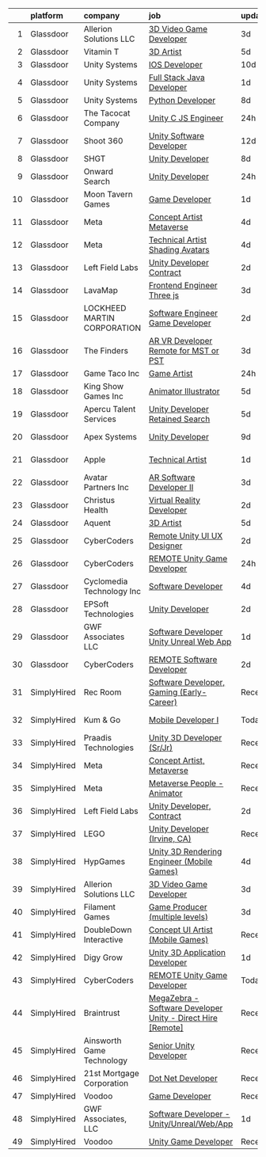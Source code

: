 

|    | platform    | company                     | job                                                                                                                                                                                                                                                                                                                                                                                                                                                                                                                                                                                                                                                                                                                                                                                                                                                                                                                                                                                                                                                                                                                                                                                                                                                                                                                                                                                                                                                       | update_time   | location          |
|---:|:------------|:----------------------------|:----------------------------------------------------------------------------------------------------------------------------------------------------------------------------------------------------------------------------------------------------------------------------------------------------------------------------------------------------------------------------------------------------------------------------------------------------------------------------------------------------------------------------------------------------------------------------------------------------------------------------------------------------------------------------------------------------------------------------------------------------------------------------------------------------------------------------------------------------------------------------------------------------------------------------------------------------------------------------------------------------------------------------------------------------------------------------------------------------------------------------------------------------------------------------------------------------------------------------------------------------------------------------------------------------------------------------------------------------------------------------------------------------------------------------------------------------------|:--------------|:------------------|
|  1 | Glassdoor   | Allerion Solutions LLC      | [3D Video Game Developer](https://www.glassdoor.com/partner/jobListing.htm?pos=127&ao=1136043&s=58&guid=000001830743ab67b916e9f5bee36a25&src=GD_JOB_AD&t=SR&vt=w&ea=1&cs=1_0362869a&cb=1662274219243&jobListingId=1008107385349&jrtk=3-0-1gc3k7aslgfrk801-1gc3k7at82cgp000-c5265644ede30393-)                                                                                                                                                                                                                                                                                                                                                                                                                                                                                                                                                                                                                                                                                                                                                                                                                                                                                                                                                                                                                                                                                                                                                             | 3d            | Remote            |
|  2 | Glassdoor   | Vitamin T                   | [3D Artist](https://www.glassdoor.com/partner/jobListing.htm?pos=118&ao=1110586&s=58&guid=000001830743ab67b916e9f5bee36a25&src=GD_JOB_AD&t=SR&vt=w&cs=1_5b7bb2ad&cb=1662274219242&jobListingId=1008101736792&cpc=AC285F3A3ECA6BB0&jrtk=3-0-1gc3k7aslgfrk801-1gc3k7at82cgp000-2b2eb8c88da764d8--6NYlbfkN0DMrcEu7yrtATojKJA7cEzGQ3FdRGWLh0CZQInL4ECGI6k5tN82kdM0OKoro5eXmjpevpdy0IkreFnL5qnrcSRvCVfTqcF7280jdqYDQIJ0pR79F1igEBkPiWZ7WCbcCXKB4yvzvZbXVCoaiOWBTkQyCRTvMbvAwuJn6zgycvtmXrD2hNCQJ-vZJ-jpnImlkmTXP2iXhnOmknvF7GkYWVJ4u9g4Zhl_KhO2O_lGz3pA7y1k8TQB63k0KjJNRGkNNS2E_XI7yXbKSOWyfBineiS_Wmqtm6Eprhq9NbO-sg7LVnqLDrlGR6a7-zxMB09gHNCCT-MVXitu850Iv50N2Q9inyGxjPfIZNZFeHksPLIniMEhmYhJ1YvoVggG4UVHFsRq-2usx5moRusa4ZUrLoYvGMfgrocHmNId12cjZUHBh3G8SA2yjHS-j0htLBfAfWMS5cXMGVd1BnoYx45N7rv86WooNLDmI1o%3D)                                                                                                                                                                                                                                                                                                                                                                                                                                                                                                                                                                                                                                             | 5d            | Remote            |
|  3 | Glassdoor   | Unity Systems               | [IOS Developer](https://www.glassdoor.com/partner/jobListing.htm?pos=121&ao=1136043&s=58&guid=000001830743ab67b916e9f5bee36a25&src=GD_JOB_AD&t=SR&vt=w&ea=1&cs=1_f859372b&cb=1662274219242&jobListingId=1008091236417&jrtk=3-0-1gc3k7aslgfrk801-1gc3k7at82cgp000-8d91a1217295ecd3-)                                                                                                                                                                                                                                                                                                                                                                                                                                                                                                                                                                                                                                                                                                                                                                                                                                                                                                                                                                                                                                                                                                                                                                       | 10d           | Remote            |
|  4 | Glassdoor   | Unity Systems               | [Full Stack Java Developer](https://www.glassdoor.com/partner/jobListing.htm?pos=128&ao=1136043&s=58&guid=000001830743ab67b916e9f5bee36a25&src=GD_JOB_AD&t=SR&vt=w&ea=1&cs=1_9a1939ef&cb=1662274219243&jobListingId=1008114589855&jrtk=3-0-1gc3k7aslgfrk801-1gc3k7at82cgp000-14d7e44b4aba1739-)                                                                                                                                                                                                                                                                                                                                                                                                                                                                                                                                                                                                                                                                                                                                                                                                                                                                                                                                                                                                                                                                                                                                                           | 1d            | Orlando, FL       |
|  5 | Glassdoor   | Unity Systems               | [Python Developer](https://www.glassdoor.com/partner/jobListing.htm?pos=124&ao=1136043&s=58&guid=000001830743ab67b916e9f5bee36a25&src=GD_JOB_AD&t=SR&vt=w&ea=1&cs=1_d8d0008c&cb=1662274219243&jobListingId=1008097327254&jrtk=3-0-1gc3k7aslgfrk801-1gc3k7at82cgp000-9efdc9f742ca25e8-)                                                                                                                                                                                                                                                                                                                                                                                                                                                                                                                                                                                                                                                                                                                                                                                                                                                                                                                                                                                                                                                                                                                                                                    | 8d            | Remote            |
|  6 | Glassdoor   | The Tacocat Company         | [Unity C  JS Engineer](https://www.glassdoor.com/partner/jobListing.htm?pos=120&ao=1136043&s=58&guid=000001830743ab67b916e9f5bee36a25&src=GD_JOB_AD&t=SR&vt=w&ea=1&cs=1_c7968bde&cb=1662274219242&jobListingId=1008115820196&jrtk=3-0-1gc3k7aslgfrk801-1gc3k7at82cgp000-2aa698fad680af03-)                                                                                                                                                                                                                                                                                                                                                                                                                                                                                                                                                                                                                                                                                                                                                                                                                                                                                                                                                                                                                                                                                                                                                                | 24h           | Remote            |
|  7 | Glassdoor   | Shoot 360                   | [Unity Software Developer](https://www.glassdoor.com/partner/jobListing.htm?pos=105&ao=1110586&s=58&guid=000001830743ab67b916e9f5bee36a25&src=GD_JOB_AD&t=SR&vt=w&ea=1&cs=1_f9b17569&cb=1662274219241&jobListingId=1008087203584&cpc=9C4F014304452074&jrtk=3-0-1gc3k7aslgfrk801-1gc3k7at82cgp000-8dd0b1a67149a496--6NYlbfkN0DfopDBJjdZYsHaazvtHih9EkP_5L3b-O-YxZrMZy_RRXHVtoPf0vktF4oNZRwX11ChLmqooPeQulvAiVAtFyylj8b6ARcbJZaTISipflqpxGg1LcAq6m-5fYSL7Av37XfUU7wFkkBkYfYpMuUS6z0JTvtOC9Tf4ivmaFVVmcVi0ucMfgOzBMfyvavdPYg_-es8IvofbQtuV3HEqa17SvZhOJ_cBKGMkSbjbCfdcvIMtInZqVpR-Ob_fbmsiQHi0PP78ZqTNmXk1-Gm9uNnzH1-MRFiXKvQ5gtNACfo7a9I7-sRT8341G6JI1ox3tSUxx01m1V8WzC9PBzxQUtaGMSFQaRUrCdvojHbirG44VX0aLeX_lnwnntVIGAu5xPU8KjGm0EAn0TRGE--Yusv6Juhy4CKn82VHTXJT3FkYFew24c5qI3KiCBDHVQzV6MX88ZKtXIU9V7mx0hkmGvFa6A1bhChTxaw4Cg5cWRVaCnQUNigLXTQplD0Mh37zBDdzis%3D)                                                                                                                                                                                                                                                                                                                                                                                                                                                                                                                                                                                         | 12d           | Vancouver, WA     |
|  8 | Glassdoor   | SHGT                        | [Unity Developer](https://www.glassdoor.com/partner/jobListing.htm?pos=125&ao=1136043&s=58&guid=000001830743ab67b916e9f5bee36a25&src=GD_JOB_AD&t=SR&vt=w&ea=1&cs=1_bcafa4fa&cb=1662274219243&jobListingId=1008097478148&jrtk=3-0-1gc3k7aslgfrk801-1gc3k7at82cgp000-09b05da92f7d43ed-)                                                                                                                                                                                                                                                                                                                                                                                                                                                                                                                                                                                                                                                                                                                                                                                                                                                                                                                                                                                                                                                                                                                                                                     | 8d            | Remote            |
|  9 | Glassdoor   | Onward Search               | [Unity Developer](https://www.glassdoor.com/partner/jobListing.htm?pos=104&ao=1110586&s=58&guid=000001830743ab67b916e9f5bee36a25&src=GD_JOB_AD&t=SR&vt=w&cs=1_c78752db&cb=1662274219240&jobListingId=1008115293704&cpc=6BBECBC74F3AC36E&jrtk=3-0-1gc3k7aslgfrk801-1gc3k7at82cgp000-12f96406052cebf6--6NYlbfkN0B7YoEZZ2QAGDyEGGmBPAUWSHc1Mt3sMCn9FehKcWA3wwfxcx19LEZnY8Y4HGhdxxq4FgeXV7lRvFudE7m0nqXK01eQsbX62BfvzddAL4GjospIDhF8UE7k2-Ljv9QwnRhxnWtuEHGyLZO40uR_IOQQTnD7KUjLLyzYU0xEpuG7mKmVojetRN4iHBvxH7fIrumBMUQPQ9JjyRFytVJmZpNXH1QOjv3u-f6t0lvgSav3-qUJlUrLB-RaH5_0xDBV-WbGBuMWkCKR8dUO5q717fV4N16lWnBnTzFNTgILLZP9mflTFcQmuGoTT6eF5yS6zrW0syEZKSMwS7bSNM21jtMETKBjPgenhpq6Xp9bphPywHt89X4W7HM8XRYbe0PP17i-KBgmldDCgAH6l_vVD7F2hWsYkn-gmM3ISAT2ewUJnfRg2hPzL3ptc9SX4hR2Oy1O61-OOxp9xgV6NCQEjkJerYUJJz5TGHxKzvZon8Nmwz4WW27j8J-liJ32fzsChK-X15OwTDc8E4nf1ELYh3odB3vG2h3iCT0zAyMp4qahojWueyG_1oCzDkoUlky0l9hAVHDJZCYB1TdMDiEsn1OwfkpTt0lOhjC0gB7VNvP0nnrJ1wluOuwCjeIYS-SLnVIgfiPUWXrWZgCm-GrUqSXim_dt2Zs9RYH9UjBluwRG6QBaTQd1Iio5JP1-r4MTBAdjYr679_W6S9LQVBI8TKCr5p_XkQWN2qfQkW3YXtEW-ihAaIGGbxLcu4pDBxDgqY7EEfEMaoEqeoAcfcFUisB5RF7bnEtEr2BeEzxZROCb33-QbbOoftiCw9FYl_KwvmOVMYj-LW1BAX_MLZBcW2yMqupzXlisUjUxe8W3cynmT5DVH3rjZp5jNkc9sENsgIdJYFmXei-R77ZFxhytUccCJFOjdx7mXeiT33ue46NIdeordEaMGm1IFGEmNWGqUR4cnklW1R1xXEnfk_hRALA3QJvD4_tBvUFEi--YTdluaHVL4Dd1xpWd)                                                                                     | 24h           | Ontario, CA       |
| 10 | Glassdoor   | Moon Tavern Games           | [Game Developer](https://www.glassdoor.com/partner/jobListing.htm?pos=126&ao=1136043&s=58&guid=000001830743ab67b916e9f5bee36a25&src=GD_JOB_AD&t=SR&vt=w&ea=1&cs=1_bee6c326&cb=1662274219243&jobListingId=1008114864798&jrtk=3-0-1gc3k7aslgfrk801-1gc3k7at82cgp000-9e78723cd9c4ceee-)                                                                                                                                                                                                                                                                                                                                                                                                                                                                                                                                                                                                                                                                                                                                                                                                                                                                                                                                                                                                                                                                                                                                                                      | 1d            | Austin, TX        |
| 11 | Glassdoor   | Meta                        | [Concept Artist  Metaverse](https://www.glassdoor.com/partner/jobListing.htm?pos=106&ao=1110586&s=58&guid=000001830743ab67b916e9f5bee36a25&src=GD_JOB_AD&t=SR&vt=w&cs=1_f7a330c9&cb=1662274219241&jobListingId=1008104920128&cpc=9DC6E4D8324653EE&jrtk=3-0-1gc3k7aslgfrk801-1gc3k7at82cgp000-4b114d8e5f1c55f1--6NYlbfkN0DYl4UJW4r1Vl7FEn6T9F-rD9lpC-0oMJVSiWjK_MGUd8e8cHXcpv6KPyjLHZEfqkWmIihMCJXc30MVP-YiIFxzoyrs7EPhl-n3NgzVvQSFgeEZ0hvgQ16Rj5IiKLg4zxWly0irvUKehndMyNdhWO0YAwI9ux-a_i193sjSruDpz3cOVyi2Os_U_h5D6MkxUH-_kE4eVXUaDM2sSsoXnpcMciDRDrzFhEhLtAysXYr3ZX0Jd2FB83w6TKbe24XTXslTlO9QV2AbzdxTOX8I-qfIpNu98K4lJ9w0Rn7SvGu9NeUkUcD8YOjKQpojkaKyZ_rUENKt2uLzge71Wp9kh5p9celCjfUr3MGQ2WQfFHh_YFHfeZMRiShCMtLYWsuS1wV_O26rT2O3zkk19AdIvJ1YNKHSQLeD1ywp_g0_I575T38n6gZFQdQ6DK3IIQ1GCaXt_L-vJw62mYz3rtWrzmqy0Yr6z9PIsZmPVAm1ZfxgJi0DQeH2V_O8VkIe7m4Dq3GgSWOGH0wm_73sFXucbzlJ14Povy-7OT1IZFnAaUgfLsx88vu0smUD9Umx_v2qTDD3KYoIT2iWaMZq434IUWpk-SQhHr2yAc6sC4T9s2-gMGMOC8q5tTEOhaCMo2NPxSkGuph9-Ldz_izh1t7_tEE3U4zKzW3RLOxvWdYCCPkP6UR3UteA1Mi0yJsAQsr4zPIHumvzyVY_2lEIE-qQh7qsoRrgYElnYueuiO2ovvxCZCcpjuHxkgl3bzaLeHWeleUQlkILWpfdbv7Cb1aLkXSdvNN0hbVewTXV4HoyTKekB04P6s7MPlUAwQkjGnWgdiCSPfanmyX2YX7CQdNcnedvPMH2W6U0iac_-IMNi82lgV09Ven-t37jlVLKgC8LqRpIDu8yxohK8fzFqt2SPAHwhewDlyOljC6YDcWYSLtmgTTFuPB5T5YHz18VIOr4QdGnRlWi0N5lgrl0_mV9-JR19hvEC-5ApiGGzjh8YStg86zUUIIUT0TJkODD5mkBw0RW5PAaxJISynQQkVGhSO4p47Ky3oU3XQKzA2Gxhb8dqlphuPAoOp9M)           | 4d            | Los Angeles, CA   |
| 12 | Glassdoor   | Meta                        | [Technical Artist  Shading  Avatars ](https://www.glassdoor.com/partner/jobListing.htm?pos=107&ao=1110586&s=58&guid=000001830743ab67b916e9f5bee36a25&src=GD_JOB_AD&t=SR&vt=w&cs=1_ddebd35a&cb=1662274219241&jobListingId=1008104919858&cpc=0C139D4CAD5A6DB2&jrtk=3-0-1gc3k7aslgfrk801-1gc3k7at82cgp000-f15d80185ea8b6cb--6NYlbfkN0DYl4UJW4r1Vl7FEn6T9F-rD9lpC-0oMJVSiWjK_MGUd8e8cHXcpv6KPyjLHZEfqkWmIihMCJXc31fMADfN0gJ7IUkPxhTp1nyQtrbvzomRIl047Bd7eGennDhYyBKwa6LFWtvklSdcE7P7hOAfvItVNb7U6znhKcTIS6fI4UQgWLG352V_IizaADTTqeeBU46CHtIxToHssmeXGlR0KZXbu7N5_CruOsKfurQWmrGheh-oDfh1CuJtCQrcJge9TDaZSIDz0OxRTjSi5NcEqq6VPUyI53o4uIq1DTfoHnD7r7Iqd_OzCINTPxjvHjfiOleB6jroyGwm_lwlbE0pQnyXl1Qzxjf1IRgK1hIRBPDGdDXM6yV7LmO-sfMdRPrGsOKX3UmBa_0-KoB7or4XufXwCzG1idl2YB37H5Zxucz6I472o-7I4CJPORae5k50MFwugJ-fuPPDN6OqX5vCveKKerwiVhqZNCuIMg0X__LEZzszEjeRl-YwOgl8j5Lpg5HsAWoKleFqW9b58xtaRU677qyAa_oYsvHbjjuHA3t10eoM7ajPfOfjhkax4wJyS0PIyzV1wg-ZgD47cZ5j0NrzLR5Pbx3TpeAMyfikM8jrauUubAgtsRXDP9amb-pKQtk_WGlkG4djzNBVD_udbGa4PO698jruSJI5wSoj0buFiBNYCKIkCWtHi_0flxLUUvVN-x7CGcWzwR3yblW7ygmZUILrQg8faYBSJ8lvA5xTGo4J30YuzEuKjmQ2TVMgaKbJjH7v51_jcCbPSSluGLcgWirxASJigpKImTbpz9is_RbkG317AIZ5EGoRa4IAAbtU0epu4pmLih-3YWpeenTaRfaWPbotrbnRyKOeRGx_uwzgpBKjdur1ILbUEU0TEcTh5pw0dTcAQckomZfO-jPVfJnuCGDkXnN5qaPu2m6tMURgkZx4LdQxr3c3knZSe3b_KcJTEZJqoX2BgjcmRdA0ddyS485C2uA0XyV28vzoON3D0WEryloH7nukjQ7ewT1NGAdvJdvfbDBLeo5Q0T64k2PsdKfBuoA_ZxxCC1_89BpR9g2xiFlu) | 4d            | Remote            |
| 13 | Glassdoor   | Left Field Labs             | [Unity Developer  Contract](https://www.glassdoor.com/partner/jobListing.htm?pos=119&ao=1136043&s=58&guid=000001830743ab67b916e9f5bee36a25&src=GD_JOB_AD&t=SR&vt=w&ea=1&cs=1_88a5b0ee&cb=1662274219242&jobListingId=1008111940061&jrtk=3-0-1gc3k7aslgfrk801-1gc3k7at82cgp000-53df68b10c2e1f48-)                                                                                                                                                                                                                                                                                                                                                                                                                                                                                                                                                                                                                                                                                                                                                                                                                                                                                                                                                                                                                                                                                                                                                           | 2d            | Remote            |
| 14 | Glassdoor   | LavaMap                     | [Frontend Engineer  Three js ](https://www.glassdoor.com/partner/jobListing.htm?pos=111&ao=1110586&s=58&guid=000001830743ab67b916e9f5bee36a25&src=GD_JOB_AD&t=SR&vt=w&ea=1&cs=1_b13a3fe8&cb=1662274219241&jobListingId=1008107112393&cpc=8795CF9063CD573D&jrtk=3-0-1gc3k7aslgfrk801-1gc3k7at82cgp000-507f65a59dabc98d--6NYlbfkN0BvffYVbnfQbS93BkAhZe1nr_iwjsb5JUyOPZS3_wkjOSgWe_xkED14VH_47UFZw_f0PD-YV63-y0VMcTqxeh60kz2wUlyYmhXvmznHihDAAKeEfwl2yS4bQ_ahTu2wz6TXdbxPG-YL6ZGXSRJhELPmAH1xTPive-rk2Dzvl7eLtJhbzN0NlD7-sza0iPBPqtw4aAATgijaySKjeoljWOIzmqtT8pjqL9_iXcZnLUx8geJmvkeCHpOybGpk3NHXKKffOKaK56hFWhDRHifM3i6fgYf4mu32j7emMjS4CvuyFJuyvJX1lWyyjgFhNmvxMXasQ_8oQitl4-q9usOh-rXSpIbnqm0i3iRHzIl8kgqdip_Ebb42zvPLvDhoctBM6CqohJPUb3RLq0Vs6nIF6Celonu6pCDhvM19XEk3GR2hXjUddEZI1H6PsTpVTAOWIhGlly84bUbb_pBNeVy_c1LFRuZs-wyp-Cco58gFiV_8sAxg1VCot8DXSxLfEyfA8zc%3D)                                                                                                                                                                                                                                                                                                                                                                                                                                                                                                                                                                                     | 3d            | Remote            |
| 15 | Glassdoor   | LOCKHEED MARTIN CORPORATION | [Software Engineer   Game Developer](https://www.glassdoor.com/partner/jobListing.htm?pos=130&ao=1136043&s=58&guid=000001830743ab67b916e9f5bee36a25&src=GD_JOB_AD&t=SR&vt=w&cs=1_dd0e943c&cb=1662274219243&jobListingId=1008112442385&jrtk=3-0-1gc3k7aslgfrk801-1gc3k7at82cgp000-0ecb384e7b7e80c1-)                                                                                                                                                                                                                                                                                                                                                                                                                                                                                                                                                                                                                                                                                                                                                                                                                                                                                                                                                                                                                                                                                                                                                       | 2d            | Marietta, GA      |
| 16 | Glassdoor   | The Finders                 | [AR VR Developer   Remote for MST or PST](https://www.glassdoor.com/partner/jobListing.htm?pos=116&ao=1110586&s=58&guid=000001830743ab67b916e9f5bee36a25&src=GD_JOB_AD&t=SR&vt=w&ea=1&cs=1_5324d30a&cb=1662274219242&jobListingId=1008106385070&cpc=C4A69CCDBB3B9599&jrtk=3-0-1gc3k7aslgfrk801-1gc3k7at82cgp000-76e8d4ed4d326d96--6NYlbfkN0AYo_ysEmi-N9D-g6x4hDoxwWbDzILIh7p3iecCghkOgCCQ9Hjx-p_46PTVF05XzNP5Z5K71OiC6zoUMdSW3LZvMzecx9XPoBXy4TghAeCSdb8dXvKrDUkzgIaCWvmYeo1SeQbGFdI4NQnpIbRQDunnf92V0Ep1OSri4gPT5T2YNh8Y-j5fvXhZ7qLhd99Y6x8RSn03dCnOJ1BDAVV_QxCWmphHBH20HS1MBqJSPch7zerzIoQaLxdU6GS5ZCRNBAq8-ZeyySO93gtWqCN-TQJ48KmWLaymf6MaiwOmPnc4vJ-_hfzhY4tGNIPaEcJMH0jAtyeUxpw2Jkimzp0lpfS07n21j2M9cipULgDzqLLxUALsGd87JXk84-qftpOFjOCp4T8t2Dy4w_gD5T-VJyT7V3H4d8fVtMAZiGCKkjf01ZVJt1eBQTs9iQlj-GX8fW7thtcRfovhxA-hu8qygeJeO7X3sgtq147f9JeAZvO6hpBe-_LOKUeuo_fIoEf-ELczC4bSo7Fezg%3D%3D)                                                                                                                                                                                                                                                                                                                                                                                                                                                                                                                                                            | 3d            | Arizona           |
| 17 | Glassdoor   | Game Taco  Inc              | [Game Artist](https://www.glassdoor.com/partner/jobListing.htm?pos=129&ao=1136043&s=58&guid=000001830743ab67b916e9f5bee36a25&src=GD_JOB_AD&t=SR&vt=w&ea=1&cs=1_579e8b7f&cb=1662274219243&jobListingId=1008115342713&jrtk=3-0-1gc3k7aslgfrk801-1gc3k7at82cgp000-b7c297b8f4beda13-)                                                                                                                                                                                                                                                                                                                                                                                                                                                                                                                                                                                                                                                                                                                                                                                                                                                                                                                                                                                                                                                                                                                                                                         | 24h           | Boston, MA        |
| 18 | Glassdoor   | King Show Games  Inc        | [Animator Illustrator](https://www.glassdoor.com/partner/jobListing.htm?pos=123&ao=1136043&s=58&guid=000001830743ab67b916e9f5bee36a25&src=GD_JOB_AD&t=SR&vt=w&ea=1&cs=1_7db2a47f&cb=1662274219243&jobListingId=1008101289294&jrtk=3-0-1gc3k7aslgfrk801-1gc3k7at82cgp000-1366ca709374e28f-)                                                                                                                                                                                                                                                                                                                                                                                                                                                                                                                                                                                                                                                                                                                                                                                                                                                                                                                                                                                                                                                                                                                                                                | 5d            | Minnetonka, MN    |
| 19 | Glassdoor   | Apercu Talent Services      | [Unity Developer  Retained Search ](https://www.glassdoor.com/partner/jobListing.htm?pos=103&ao=1110586&s=58&guid=000001830743ab67b916e9f5bee36a25&src=GD_JOB_AD&t=SR&vt=w&ea=1&cs=1_51cfab01&cb=1662274219241&jobListingId=1008100956513&cpc=F929909D2225707A&jrtk=3-0-1gc3k7aslgfrk801-1gc3k7at82cgp000-29e150451bcc4fa2--6NYlbfkN0AZ3MYtYQWkBopVeycVr_1f1rDCs_k1mphEn014V5iC_uq83vDdE9n-Rdaz48ksWHHqArENbVwezk-6LjDCi4QZvlIRkQcK-Iy4D7AmZrXjOf6YOry7HDI8QD7rxlm29wwn0dY12nLTj7Euibn31sAF0ZhNZGxu9r3kTxXWMvnWwAUPSXvkawnAUWMSFTFlE8EUqgudb0FlRiQ_h5S6RfSrX1JSR6UiqsHb9jxSobIgty1s25Ih5-4DhT7clJVy_eil6caJd-yDX06mNvuRh7btGxilrB_-VMR1uNg1roMnQmue5fPeTU9rvnFwydZUak_JCHPU3HF4zBlLvffg3cy4HFbp_QlWaS7jO5ruFFMASAEcAb60aO8qGxmEzO3fT4ndpaDq6A9EjGt4ZgcsRrsmUcidewwEJJartxz98MG1ycUJG5FWFk5L6HwcZNqqwxPDrdNvfDBYHLMm-YGGK4UZiUcQMz_70V2PPLtzVheybGdNyapujk6w-LaT6C2SIp4_DdF1MuN6_HZwBPfNmSH7)                                                                                                                                                                                                                                                                                                                                                                                                                                                                                                                                                              | 5d            | Irvine, CA        |
| 20 | Glassdoor   | Apex Systems                | [Unity Developer](https://www.glassdoor.com/partner/jobListing.htm?pos=113&ao=1110586&s=58&guid=000001830743ab67b916e9f5bee36a25&src=GD_JOB_AD&t=SR&vt=w&ea=1&cs=1_f72cc1d7&cb=1662274219242&jobListingId=1008095644462&cpc=C4A69CCDBB3B9599&jrtk=3-0-1gc3k7aslgfrk801-1gc3k7at82cgp000-6bbe27f3ee36f77a--6NYlbfkN0DqWjE27Bj7wQp7zwejGyju2OyxUuq4SEucXSyN07WCWejYvQmJsgF2DYF8Y-TYieD1jr10UgDSox5dumJNYA5WJqkQ-nEWPu2Rc9PgyWrCP7nX1cbXE8hLzx-28Hd9xYudWUqQyn7Qp-bj_r0v5HpnwaNV1w4cWgaPyjPpalKfu1o9ZD8ZCn87nZEo28EMbh67d3WsITyda6YhgCUuuCr0IeMc-UBQBPVyW4B6OKnFIXeDdoeuAoLJKO3QaJrsbZ2aV6nRLLi47qL1vP2ILRLsrmq-cRXuM_ojWHPi9MuCK_aTDdQOJ7uo_AV0EzfZP788zJcB-lOKR6nWtfXUjxtajqbUnnDkgUdKr38__J23vL5qV4wv6EwBOVW96Q1vv4VAXKj370X_IOYVM_us5BfvwKAo66hXJaWZSHi_q6zzhd6q6ykZcZ6bCQhWsX0LDppOAx5X7_NKnF3XZNfBTvs8N8GWwTX-9i3l10wWzLmfl4v9ndQF6_8A8IFv1lcb5QkFPTradogLsOQJ0bNGzKVC_QvkZpazs-ef2lQWMeFDKFEof0EDV44UnBvPioSBoRXW_nMdpPhnNiI8gjK8JpbEwcLhEM3tjsUDUMEJix5rQ6PaClJ7J_UpjVq9zCw7KU0Wj4CjCaTxcg%3D%3D)                                                                                                                                                                                                                                                                                                                                                                                                                                                    | 9d            | San Diego, CA     |
| 21 | Glassdoor   | Apple                       | [Technical Artist](https://www.glassdoor.com/partner/jobListing.htm?pos=108&ao=1110586&s=58&guid=000001830743ab67b916e9f5bee36a25&src=GD_JOB_AD&t=SR&vt=w&cs=1_5835765f&cb=1662274219241&jobListingId=1008115119280&cpc=F41FEAB56D215062&jrtk=3-0-1gc3k7aslgfrk801-1gc3k7at82cgp000-8c306965e56ef090--6NYlbfkN0BvKrLyj5gPmtZO9T8euul8TCxuuKNOtzRJOomxnwSEodTz2Bc-sPZl5OJ9R4TJsNfIiD9efkuV4cG11iKgSSEAcr5OGbolSx9skc9vaS99-qKCIpTpeJD2LHrZTFIpuZUpkb4fGLXeu-UTDRD6Woiq5W-5qveWKNk3wCKF8NvKo9TLhg_iFVgA-sU_XdJttaVhNZOQzm78TI6sHl0-yRv9yPmUOihOki99n4vnkOXTbo8aI04Mi9ZZ0qSiRYdtyta-_oA9ZXM49vdoUUgx7Y2eiGBCxDRxGOX5hbpjlS7-zFj6jY0ChSxd0EdXVl_fKzN28kcsnCN_uFWF2UGmS-wS-jo-6_NHSvgyWNhgZbtul3zCbeCi2HKBIpsMKwb2Y3YM6jGHYU8zvnYZim3QvN3ZR54HfX8RdOXps2iHRz2uMpTt0A7xG5UJJdYHuFSZbeNtmgc_w747Spqro8TLThzQE2H5lj0HKwP1RwVK2XtSbyZsUB5gGfmJM302mG5dWLc3p_PI-nzeG0Gw9LbllEYMwMnmmLGa37eQB0q7x2FljYlrtm6cOY1G599JIdACHl2N1R1qGG_zXBhgjWRVj_r7XZFLJY2Ejm7ayIF1qIYy4k7siiYKxvdOA3EfUUxhcvNNN5TO3is3KATAK_3MCYbY0THvrzVwr2xuUB9CNh28fp3IheuoibnyCFsDGs4j-sLie6mdAFc3469V14yWOY5L2xSUspSvcM17Rpw5ukP4eJvNzTcvixlUNRhR2r8fpqErBQRAy2nRPapukWS-V2Jjztvm1scZ3fkVS5RCA-lcu7nwHzolWkmd83p8S_lmK2hRh6dwc82Ws1C14eoC8DPmvXAUUVpr8ACwKZX9pUOXd-I6A5ASQCeQTp6Ga_Lzv08iktd9mu15SkOSoq6QvXabcERGYar3oaPP5UToMqiGaTqDNp_BqhlNgMPxoyg8rWk%3D)                                                                                                                                      | 1d            | Culver City, CA   |
| 22 | Glassdoor   | Avatar Partners  Inc        | [AR Software Developer II](https://www.glassdoor.com/partner/jobListing.htm?pos=110&ao=1110586&s=58&guid=000001830743ab67b916e9f5bee36a25&src=GD_JOB_AD&t=SR&vt=w&ea=1&cs=1_b127c85f&cb=1662274219241&jobListingId=1008106665313&cpc=F5E96E35A1725171&jrtk=3-0-1gc3k7aslgfrk801-1gc3k7at82cgp000-e7104cb7571e10bd--6NYlbfkN0CSE3POay3L6XNXi0aipSscdc1Zs2V3vZI2w3p7sV-Wv_VoR-XsUxX86YfQ56zr2X2DaYELFy_C3wUXcLlSNQY5XhgcS-qb-mOfK5GZmOQEQaCEWWGF4p6F_FMb-3_kziIFa6OePOYEvUBuJ-qJs-wjHE-bkIxGqY7SQZGqOKMNDw4LScBAKRt_vIAGn7gMza2QFJ1l304hrr_2vvb10wehf-jeetS02FBFWKUR3EVn4IG5f76rOhMgx42viHalc-YmpMuPJLSDkf5g-vke8iZ-GhNuoEOOOBkQ0fHfDPXzE5uBK_CvYZh_YlMHL7PGurpE8XSUPXw2uIW02w2MI4imwCE7YurAtsczpzdHlMHYBgOftYKVMkU_gi_bgE1q2ARFUsgdYyiKswlH6QZYSyY9Da4FS1WWb41o-S5t_QfhYcF7a_vi7bGVvpblzCCN-YrNqWcgzsukhkI6aymlkYTcR-3acmi4f-UDjrlWnSYarnUN2Q1wDoY27VMSsFeN6ts%3D)                                                                                                                                                                                                                                                                                                                                                                                                                                                                                                                                                                                         | 3d            | Remote            |
| 23 | Glassdoor   | Christus Health             | [Virtual Reality Developer](https://www.glassdoor.com/partner/jobListing.htm?pos=112&ao=1110586&s=58&guid=000001830743ab67b916e9f5bee36a25&src=GD_JOB_AD&t=SR&vt=w&cs=1_83b872ea&cb=1662274219241&jobListingId=1008109636495&cpc=A65DF3A704A48F9B&jrtk=3-0-1gc3k7aslgfrk801-1gc3k7at82cgp000-7532e83fd44a413e--6NYlbfkN0DJ9JRso26i2D4tQcfl1gtFXJkAeNCKWTrBM27lH9GOblpLlfXdLf9Oa44B845qjcfg9EnfdyU5JUoPPudWc5vZTOrT9P57j4xw7V0eiNlNbZ9YwZY4lvNNJ3z_87j3twfBIEBy-p9_urdH41yj96TxS3thBE-u50c2zijZRekBzfs20GiUO5Djppv7MbquAWwjxjGeQ2kp1jAI1A-BNgVf2h76R48lFg2rKqKB0wQS6XIyeHTAfDrLZ7Wy6SftFsnka40AnmLNuQGZAs6vfi48HEFK2GA9NSbI2cijsarjvDwCdsGzb9aWmFgd9QVF0tz7VoPusMvbVn3nBiMsGHBvtlCfPdbIrdryGPpmXw5lfjhw4KSfJUsv5V7UM0y_xOqMnP9_H-4H3EhG496dAD2BtfbEv0aky6q-UxPhoqoNiyyIZ0i2umyr8UrTgfErUJyX9022czQyKFPvI2bsojzB1ZX1LJqCLdTf1yw_x-9kAJukL-CEniUFWt2WS1xWzfWlrs-6OrwGoF6Zgt4ysygmovVV863tf0_fKyGpjgV8fA%3D%3D)                                                                                                                                                                                                                                                                                                                                                                                                                                                                                                                                               | 2d            | Irving, TX        |
| 24 | Glassdoor   | Aquent                      | [3D Artist](https://www.glassdoor.com/partner/jobListing.htm?pos=117&ao=1110586&s=58&guid=000001830743ab67b916e9f5bee36a25&src=GD_JOB_AD&t=SR&vt=w&cs=1_b41b4dd4&cb=1662274219242&jobListingId=1008101920948&cpc=334ABAF5D42DC775&jrtk=3-0-1gc3k7aslgfrk801-1gc3k7at82cgp000-7a7dee16c7322cf3--6NYlbfkN0DMrcEu7yrtATojKJA7cEzGQ3FdRGWLh0CZQInL4ECGI9gD0Wolx9R2EDT7B77c2cTECIRT7Xs8fgt35_HkyFkzhBHy2JM2wt6MYozQ-Uejk-2TBoQxAIccZy9QoX6LaPm4ephwwnDW5ekDr9dESjmtQkgbipB1j5iFsOEYn_O7o-0J8mKznKH8X9QV4aez8f0HRi69e-Lo-V7G5O_uPv-22fH0hpdU5OrCKLAeVjmuxQfC2bxLRseSpR6urlLHgOh7j-nYm_IYnh7DUIts8purxdNpmT5o_0JkGUvOTYZFYt0T_M5FmtumvCtwqEnh1cvBSeQoWj2dRm7v8BGvv_1ts3n94HqBghoCU3zcnsKaCx9wNjpW3CMoTHMm9gThtdVgUXNCgBgMaZMhBtqwA3uyXSLo1O19qP7UR-eBbsT4V2bW_VyZep8znFeCCnCO9Dq4Ve9NuJBvzLrwmnCHzeKz)                                                                                                                                                                                                                                                                                                                                                                                                                                                                                                                                                                                                                                                           | 5d            | Remote            |
| 25 | Glassdoor   | CyberCoders                 | [Remote Unity UI UX Designer](https://www.glassdoor.com/partner/jobListing.htm?pos=114&ao=1110586&s=58&guid=000001830743ab67b916e9f5bee36a25&src=GD_JOB_AD&t=SR&vt=w&ea=1&cs=1_5e3f6011&cb=1662274219242&jobListingId=1008110155272&cpc=32EE424DE2B657EB&jrtk=3-0-1gc3k7aslgfrk801-1gc3k7at82cgp000-2f8d10f23641ff87--6NYlbfkN0CpFJQzrgRR8WqXWK1qKKEqALWJw739KlKqr2H-MSI4eoBlI4EFrmor2FYZMP3muM1bwA1OQ14cs3HbGLvryS2sD5pQ53O2Hr47kGpxLAsvvDfOkcUQKFaHupjuBtRXDit_epm18cwUz-vN6ZaODKRj8PvuJamHXtDyeqruco49nsELwxtDYD3xgLNygbA9MyeOcL-cfsDBmoWf0Do4TDsQ_baLOGYw2DdFqdLKyjEZJmlARzdfiZgErDpjOMvcXrl_2Fvp4Ep6kj6XjqExSmumhDBu6HsFY4KBYhYslFF-vo5RhzRKjIYnUE0LXz8ZzH5Y9yR6Y0xr6IjXD9fNZsHp0XHAqKSvKAjg0JZzkCzFNLiqlSeVVr8O3YNL4UsidRw8Wp7EVGdAnkO7E2h6UT1rUHmisUhI5-WKhToFKSYN_9KSNlKDZLYK5KR89zoc7tpnXyH_ShhZejoLcjfNFBZY33-1xX4lSJMe0Ko0IiW0wjL0b9ZHwF0ktZKx7GyG1EG0oGSVIXzINuWHyP9a9WrFebbjiYvJvPAkh9oVQ2lB80v1WyvvDnhYBcV_SU6fizxD_WTRbgL6iT1J-LEpYaPsLyPkfklRNQwihi24MMA8CcDd_s2XrDbqEwZ8H9gGXoLD9KOapt4EFH-t-F-067m8AovMPz0txHePf9TTn8K1K8uP7O6hUUS3CUQPbvcGX-gyrQ9lRdQNCjs9x-cGVM1wPXalsRImqFKu4IG8k7WRWHnEafgBTGf6XUvmxlYpVUsW70P6dn0v12jGYnxKLh6yay9IJAALZ-eSUhrfRAgNPYLohcwgYw-zryIZu5g1N40G3VbK9UurYeNg5BPAmRDL-ZJWzvoaOlum1SW4_kQWTYvXREC_-PMn4GZHDrLMFD-8qqp6w8KHp6tgWA9RJykrXR5XZhuvZvRrJ0HGZG-JplgXbnOc-BDLiMrOYszEWKVDmA4_gm-JLa2UkEKFJYgOR4YOODFyl0s%3D)                                                                                      | 2d            | Austin, TX        |
| 26 | Glassdoor   | CyberCoders                 | [REMOTE Unity Game Developer](https://www.glassdoor.com/partner/jobListing.htm?pos=109&ao=1110586&s=58&guid=000001830743ab67b916e9f5bee36a25&src=GD_JOB_AD&t=SR&vt=w&ea=1&cs=1_3821ca19&cb=1662274219241&jobListingId=1008115942257&cpc=FA84DF7EA1EC2398&jrtk=3-0-1gc3k7aslgfrk801-1gc3k7at82cgp000-f51f35ea40de610e--6NYlbfkN0CpFJQzrgRR8WqXWK1qKKEqALWJw739KlKqr2H-MSI4eoBlI4EFrmor2FYZMP3muM12-TXueB1jDWfy3jv0DK6QtMlLGE8cN9VgmJZ1aDmwvbUS9Qun7JaZaBB2CNmx5wiDVheMvqOcYRmn8i1iOTN0kBVTN7JFa07cPVHfV0D-LSQbdmCePNwHFGtJvLpE40IdkAuG3zlkACsyQiE_9vU1HLnp_5GLZaXCyGxrB4I-1i8m9YFhEPBZkNlEDe2_jKjQf-K-ewzfGFWScBk5K37R7PFF8doFRKDgbUT5rsATR3lkDkD26cC0zcF-L2i8VMYLzjkEacRVWo17c3CnDZvFP42F_x5kzwxTDyWPtMF-10qajvDJBvHVQobFBCb07XW3K6HpqSy_5UG2OkwrDkjJYOMqn0DTyKeInV2i0o1AzMO5ErdOFn3Ov0VZDy5Htkw-3Vm-b9wWZV5Kx9wjVyi2_1uCzCQrwNmL5hBFVNY4YazINa9NrGdx4Nnz5BKu79ElZViN2F6-jGOt4fbleydQP0NQlT3eJ8MWVnHmRQmlq0lyWqT7RarO0uoUp9mY9Vku7diMNDbNQfim9kriXSOjMXKqxUE4C5q9jHilvvAeDxFdETAmR0GwHYZy6eYTEU00DIzueCmNx-ZCExF5SVX7m17Vj128l9QK6BsxAWpyDRAFKnjRnsBdGlzY55N0jk4N0k_qIdyZXVJUPCnvwA2tpfvcwTc4XddmUaIppU5xuOiPS8Epr8FwYkJK-BrFqARlHsS2urDmAYwKi_Bq_QCBmCAZVexd_DPx4kOYIP4ZFPkCHkXumLSVLZhjMQq7CooFHU1cSS4ja1c7wneDNV6J520SYg6Ijn4dTRVfkjbW3xSETouJX5d3OmAW6LOQzXnWVRMYu9FRkmLz6wxMYKxOI1HvmGMbw9r2nnQdKjfYYeJrObFTIpNvYk00G9bR0jw9JeoWAZws1_jIpQKM1idGICZ8qHWj2DVfMtowZCXfjoR9zfdQaMqrD4WXUYw_9jU%3D)                                                      | 24h           | Los Angeles, CA   |
| 27 | Glassdoor   | Cyclomedia Technology Inc   | [Software Developer](https://www.glassdoor.com/partner/jobListing.htm?pos=101&ao=1110586&s=58&guid=000001830743ab67b916e9f5bee36a25&src=GD_JOB_AD&t=SR&vt=w&ea=1&cs=1_a8db9a80&cb=1662274219240&jobListingId=1008104085950&cpc=38E0756619F973C7&jrtk=3-0-1gc3k7aslgfrk801-1gc3k7at82cgp000-4f02747a9805a0f2--6NYlbfkN0BzyIYrTMR_AjNKh_kvAG8N613gtHPANQ3sdLTkrtBd-xoNshQoLJljpl_4lFYiX02urS9eG_K-lbywFlKCFbEwgqfGvKxaRRy0GmdlorLmg2zrYMe1NX6xCB0Bo0uLRoEHyvPfTcNbnsLhYnESq477YFEpN-aj6CybXQFc7xVqRK64usJEsXOFRN0zH4aDq7bm9bCi781CGJtDA9szAtYxX47SqOuGlQ7HR45mOMZSEYIcTo5et-sXfc3tjijPDVVYaUIZoKluu4_PEM7eoGwwk0WqxyAQLQkRTn6bhw2LTx0TW5gj1tXb4k2P-BwxeAU5S0Ke-W4KloXTVBkkmhIzBK4HR5nm_T0Yr--1BGSz52LPrF_gYEc22r1Daa7-ThFqX8rYO_lb6PwJGucUhmsRnQUdcngdwGS2DIIZshrgPyDH73bvv8xnv0o4dqixvJ2maTM9Ioir3zPRQlf5dL3fy-94p4mznPtn41NsO2lj6Q2CO-hQE0nCp0X5KGOGnhzFiLPQEWpYDA%3D%3D)                                                                                                                                                                                                                                                                                                                                                                                                                                                                                                                                                                                 | 4d            | Middleton, WI     |
| 28 | Glassdoor   | EPSoft Technologies         | [Unity Developer](https://www.glassdoor.com/partner/jobListing.htm?pos=122&ao=1136043&s=58&guid=000001830743ab67b916e9f5bee36a25&src=GD_JOB_AD&t=SR&vt=w&cs=1_34833141&cb=1662274219242&jobListingId=1008111985736&jrtk=3-0-1gc3k7aslgfrk801-1gc3k7at82cgp000-693e9feaf90ae4f8-)                                                                                                                                                                                                                                                                                                                                                                                                                                                                                                                                                                                                                                                                                                                                                                                                                                                                                                                                                                                                                                                                                                                                                                          | 2d            | Seattle, WA       |
| 29 | Glassdoor   | GWF Associates  LLC         | [Software Developer   Unity Unreal Web App](https://www.glassdoor.com/partner/jobListing.htm?pos=102&ao=1110586&s=58&guid=000001830743ab67b916e9f5bee36a25&src=GD_JOB_AD&t=SR&vt=w&ea=1&cs=1_9a18b9e3&cb=1662274219240&jobListingId=1008113847249&cpc=E04C949A9101C6A2&jrtk=3-0-1gc3k7aslgfrk801-1gc3k7at82cgp000-4a432009221c1997--6NYlbfkN0CiXlXD9X9KmMK7S-b5IcFBvVIey8Qr_VUnbo48CIz6WLzcoSDqneRDku8QlUdN22kKDxpZipBu3R9SWpIpbnBOif_WyzSOpDPBLp8SH237hTTGLeXdTBRvKFfH9-fsxvk44MkMMdxDaDrE8b02UV5PqaRrbQQ8HJ-GwRkEgP4BK_mMhjuP4gDNOu6LyV18tl8A5dMEZp19Q7jIR18BgBB8VAF4YRqYJxarsi52KlI6Xt_rM0Uz7_HgFF4N7FT04YezAT4n9z250_cwDT9Q938cllvYHjdorAEDSjyzgR5F5W9BTX5JM0zq8IpmQ98N8tk3qKOkBfqgApwOzH0e_4hMYAecLz_l4RNY1cZIbCT4fDzYf72nIpXwBDsSYIRctZFC251-KIzleAVthPoM9pR1YBB2ed2XGlu5bTP5Ny8XlPAN06UA2Ehjjv2ZexfqzgbNn9qEr7y_zH66BvpSt9nn0zsB8Sbqshh0RJewD-uX-JxX2dtsZKa10z8MSoMWG38%3D)                                                                                                                                                                                                                                                                                                                                                                                                                                                                                                                                                                        | 1d            | Eatontown, NJ     |
| 30 | Glassdoor   | CyberCoders                 | [REMOTE Software Developer](https://www.glassdoor.com/partner/jobListing.htm?pos=115&ao=1110586&s=58&guid=000001830743ab67b916e9f5bee36a25&src=GD_JOB_AD&t=SR&vt=w&ea=1&cs=1_3514e05c&cb=1662274219242&jobListingId=1008111488338&cpc=FA84DF7EA1EC2398&jrtk=3-0-1gc3k7aslgfrk801-1gc3k7at82cgp000-c12f12fbed3d0291--6NYlbfkN0CpFJQzrgRR8WqXWK1qKKEqALWJw739KlKqr2H-MSI4eoBlI4EFrmor2FYZMP3muM0tCR70i6BWoIDTQD54FU3xyUuHWggVuef_9Yyk88yzX7Wm085Qzcxg4qSIytPJQ59ItjPQpDbhwE0sHbn-Qv2b-rLCbcLVSWNew4QIHCfiVBdbbFjw02fBt3fF6cxhKMbu2NRYqGcAp6qbT6btgJOZR_kQDs1DiVcnQATPep8h83YyaTub41O2URceRLRiYkO0s1jGSXhIrpLrWwHBI6ws1bGIZji9TGi1rBj97NxfKGDgHXtNccG6fU6OiwSBvkCAaCqQlepxMsWWjFpthexUXvY8N4NN3jXGFJEy_1r0N4imaTZ0wl5Zf0LuHOqg1Ce0qWdI7g8zMNm-VJjm6O1gMTrKc5EZyXo3ea5XBM1L8_O8hL3OGElMJEQBS2rKsfi6VMYlFgnwZWIHkqduKV9qqoA2F87-PpMWPPb7qQgxkkyY7z_tNI0wkXCvRju62R31GkgDwsj-K9NdsFWz9VEi3BgPGQdNyb9uftfDGQ_T8Ym4gtXGY-gspliE20M2mdnnvJiRTZfHsBt-q1CKTYrVBHShKCeoO3kRm23T538T7BDRzmNy2_Y4h1TESJCCM1Xt_CW1PSU3niBSDgM3HYB85CFPw_eT_WekQ8N6ZoOb65uXRh9c-AGPs3rlXkHVRJCOW4q2wo_oL_FjrWK5FvFoLHgNG3cPeN92BUO2l8J-5BL6Ji1UArDNnXqo3_5vxHnHyO3N6AfbSSj-cUvyGAYuaSy7VTF7TqYtI3oeVBtlYnWdRvgw6Cm6rroWUfD4RmQq8PX1wAn-8rGrmE4-A9CMPvE3bIpNHXq6W-Nws-wGJ1Q42b-SdFa-isLWud0wt9w-qBl-dEktXhQesIUYqJuTjHEEndmQcV3j6rIZuFXVp9vaNq8hGjg8dFMhsZogVb2rpDpC0WgWwAopFofhy1BTJYa1RXX_EVQ%3D)                                                                                        | 2d            | New York, NY      |
| 31 | SimplyHired | Rec Room                    | [Software Developer, Gaming (Early-Career)](https://www.simplyhired.com/job/IfYQ6UpaeLV0dbnbG1hLD9OZ6v-DwuVJeaQqWgTOCbI4FaiKESu8EA?q=unity+developer)                                                                                                                                                                                                                                                                                                                                                                                                                                                                                                                                                                                                                                                                                                                                                                                                                                                                                                                                                                                                                                                                                                                                                                                                                                                                                                     | Recently      | Seattle, WA       |
| 32 | SimplyHired | Kum & Go                    | [Mobile Developer I](https://www.simplyhired.com/job/bnNDRcLaDa2BURTY0BSGI2xKnjpeONiDn--ppfhRTY9-vAFcfGCU9A?q=unity+developer)                                                                                                                                                                                                                                                                                                                                                                                                                                                                                                                                                                                                                                                                                                                                                                                                                                                                                                                                                                                                                                                                                                                                                                                                                                                                                                                            | Today         | Des Moines, IA    |
| 33 | SimplyHired | Praadis Technologies        | [Unity 3D Developer (Sr/Jr)](https://www.simplyhired.com/job/31hotB1dwgPWYBaitSQQZU9riUutiqrBqEYaldY05gk1bCzps8fI9g?q=unity+developer)                                                                                                                                                                                                                                                                                                                                                                                                                                                                                                                                                                                                                                                                                                                                                                                                                                                                                                                                                                                                                                                                                                                                                                                                                                                                                                                    | Recently      | Princeton, NJ     |
| 34 | SimplyHired | Meta                        | [Concept Artist, Metaverse](https://www.simplyhired.com/job/AvxkiJflFAxRoNlBIynIpDeb4jm78hYvLFkAwxDEST92peuyOPQVvA?q=unity+developer)                                                                                                                                                                                                                                                                                                                                                                                                                                                                                                                                                                                                                                                                                                                                                                                                                                                                                                                                                                                                                                                                                                                                                                                                                                                                                                                     | Recently      | Remote            |
| 35 | SimplyHired | Meta                        | [Metaverse People - Animator](https://www.simplyhired.com/job/HsynpnqN7SfNDL3eqLHO1Ex30gyAjgCE6LSkya2Vfqx_Hl4WtxCcIQ?q=unity+developer)                                                                                                                                                                                                                                                                                                                                                                                                                                                                                                                                                                                                                                                                                                                                                                                                                                                                                                                                                                                                                                                                                                                                                                                                                                                                                                                   | Recently      | Remote            |
| 36 | SimplyHired | Left Field Labs             | [Unity Developer, Contract](https://www.simplyhired.com/job/R-OIr4j2CqEGvZ9_VvVK29wzFmKoj8OmO3cYASAPucllyRc9KzC-FQ?q=unity+developer)                                                                                                                                                                                                                                                                                                                                                                                                                                                                                                                                                                                                                                                                                                                                                                                                                                                                                                                                                                                                                                                                                                                                                                                                                                                                                                                     | 2d            | Remote            |
| 37 | SimplyHired | LEGO                        | [Unity Developer (Irvine, CA)](https://www.simplyhired.com/job/Mxjs-oiJcxiL_geryfIFCRrHtzKhso73b4EIUqy71rSaeFfPxOgxqQ?q=unity+developer)                                                                                                                                                                                                                                                                                                                                                                                                                                                                                                                                                                                                                                                                                                                                                                                                                                                                                                                                                                                                                                                                                                                                                                                                                                                                                                                  | Recently      | Irvine, CA        |
| 38 | SimplyHired | HypGames                    | [Unity 3D Rendering Engineer (Mobile Games)](https://www.simplyhired.com/job/XQMfzIdOdx5MhXs5bAtQ8BjRMYLzQ6HgiDNbD26lTt_upI-JGbPgDw?q=unity+developer)                                                                                                                                                                                                                                                                                                                                                                                                                                                                                                                                                                                                                                                                                                                                                                                                                                                                                                                                                                                                                                                                                                                                                                                                                                                                                                    | 4d            | United States     |
| 39 | SimplyHired | Allerion Solutions LLC      | [3D Video Game Developer](https://www.simplyhired.com/job/Dm8820IOmiXZRVkpw2DQMqeJN_Glh540Mq9Y-ng0jUFHRBoBt3jDCA?q=unity+developer)                                                                                                                                                                                                                                                                                                                                                                                                                                                                                                                                                                                                                                                                                                                                                                                                                                                                                                                                                                                                                                                                                                                                                                                                                                                                                                                       | 3d            | Remote            |
| 40 | SimplyHired | Filament Games              | [Game Producer (multiple levels)](https://www.simplyhired.com/job/_gzY75k2cY4ByXOQuh2y2QWxGlBWnIoBF60aeY0HME-jmczxdzVINQ?q=unity+developer)                                                                                                                                                                                                                                                                                                                                                                                                                                                                                                                                                                                                                                                                                                                                                                                                                                                                                                                                                                                                                                                                                                                                                                                                                                                                                                               | 3d            | Madison, WI       |
| 41 | SimplyHired | DoubleDown Interactive      | [Concept UI Artist (Mobile Games)](https://www.simplyhired.com/job/TOxGl5diRsz23HAJC9oePvNB-v4d2dBG2z6ABLiDKoxs86ndD_kO9w?q=unity+developer)                                                                                                                                                                                                                                                                                                                                                                                                                                                                                                                                                                                                                                                                                                                                                                                                                                                                                                                                                                                                                                                                                                                                                                                                                                                                                                              | Recently      | Seattle, WA       |
| 42 | SimplyHired | Digy Grow                   | [Unity 3D Application Developer](https://www.simplyhired.com/job/DYzULTrM77NtD57fB9zKwTXZxudv7J0hQsP1evRMIk43mYRThVYFbw?q=unity+developer)                                                                                                                                                                                                                                                                                                                                                                                                                                                                                                                                                                                                                                                                                                                                                                                                                                                                                                                                                                                                                                                                                                                                                                                                                                                                                                                | 1d            | United States     |
| 43 | SimplyHired | CyberCoders                 | [REMOTE Unity Game Developer](https://www.simplyhired.com/job/zyS4QUgzGvS3m_Fj7qE76_kfwLMraRlz6AOi8AKjczu1FVNm42kHkA?q=unity+developer)                                                                                                                                                                                                                                                                                                                                                                                                                                                                                                                                                                                                                                                                                                                                                                                                                                                                                                                                                                                                                                                                                                                                                                                                                                                                                                                   | Today         | Los Angeles, CA   |
| 44 | SimplyHired | Braintrust                  | [MegaZebra - Software Developer Unity - Direct Hire [Remote]](https://www.simplyhired.com/job/jRm3EeiUloobYVXLjxj4NX5JMiMCpCNjBgtvhg0Tx-nwdIj4Va8_dQ?q=unity+developer)                                                                                                                                                                                                                                                                                                                                                                                                                                                                                                                                                                                                                                                                                                                                                                                                                                                                                                                                                                                                                                                                                                                                                                                                                                                                                   | Recently      | San Francisco, CA |
| 45 | SimplyHired | Ainsworth Game Technology   | [Senior Unity Developer](https://www.simplyhired.com/job/Q-3gOy5sB9BpviFUj6zbSYRugCJk4zc76wr0wDwTctXrZ9neBOwySA?q=unity+developer)                                                                                                                                                                                                                                                                                                                                                                                                                                                                                                                                                                                                                                                                                                                                                                                                                                                                                                                                                                                                                                                                                                                                                                                                                                                                                                                        | Recently      | Las Vegas, NV     |
| 46 | SimplyHired | 21st Mortgage Corporation   | [Dot Net Developer](https://www.simplyhired.com/job/EGRQAiY53TICJxtUHsDSlq-KP4RKqfRCNocZFTvPJXMjLVDjyUcOEQ?q=unity+developer)                                                                                                                                                                                                                                                                                                                                                                                                                                                                                                                                                                                                                                                                                                                                                                                                                                                                                                                                                                                                                                                                                                                                                                                                                                                                                                                             | Recently      | Knoxville, TN     |
| 47 | SimplyHired | Voodoo                      | [Game Developer](https://www.simplyhired.com/job/iZ-cSKkT9EMrg2owsFKaF2EL_ROwixCekzVYVCacYyvEXCRq5rREUA?q=unity+developer)                                                                                                                                                                                                                                                                                                                                                                                                                                                                                                                                                                                                                                                                                                                                                                                                                                                                                                                                                                                                                                                                                                                                                                                                                                                                                                                                | Recently      | Remote            |
| 48 | SimplyHired | GWF Associates, LLC         | [Software Developer - Unity/Unreal/Web/App](https://www.simplyhired.com/job/0fzU28VLBIjtlZcX2mJyQYe8tpclvTALxwaHyooxec2GmbaBtEhVOQ?q=unity+developer)                                                                                                                                                                                                                                                                                                                                                                                                                                                                                                                                                                                                                                                                                                                                                                                                                                                                                                                                                                                                                                                                                                                                                                                                                                                                                                     | 1d            | Eatontown, NJ     |
| 49 | SimplyHired | Voodoo                      | [Unity Game Developer](https://www.simplyhired.com/job/NLFQkH33HD_35Ds9kXakUpzo0YFJySLM-k9B6PMS8pvyK5pcffPR_g?q=unity+developer)                                                                                                                                                                                                                                                                                                                                                                                                                                                                                                                                                                                                                                                                                                                                                                                                                                                                                                                                                                                                                                                                                                                                                                                                                                                                                                                          | Recently      | Remote            |